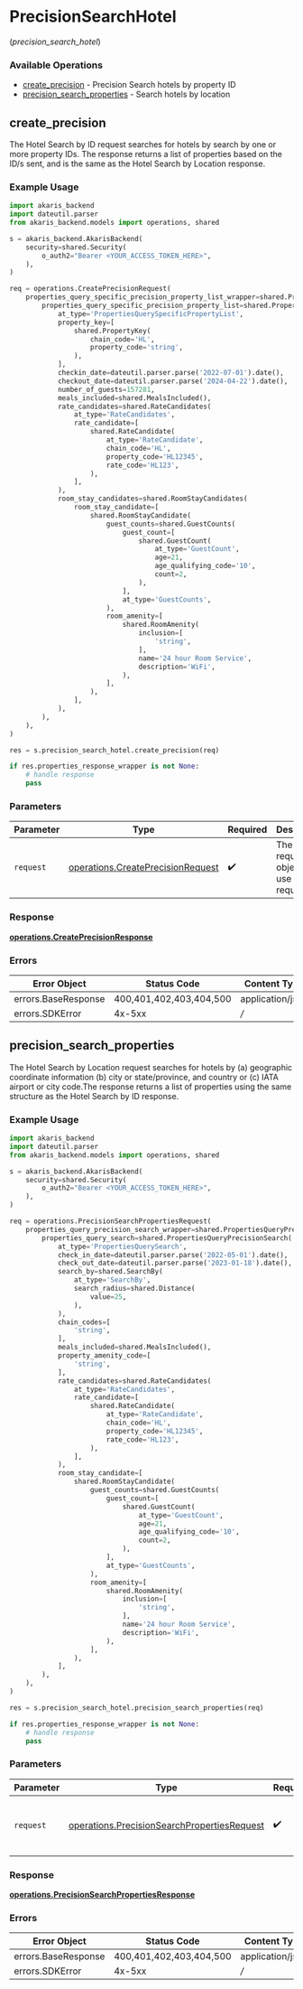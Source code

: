 # PrecisionSearchHotel
(*precision_search_hotel*)

### Available Operations

* [create_precision](#create_precision) - Precision Search hotels by property ID
* [precision_search_properties](#precision_search_properties) - Search hotels by location

## create_precision

The Hotel Search by ID request searches for hotels by search by one or more property IDs. The response returns a list of properties based on the ID/s sent, and is the same as the Hotel Search by Location response.

### Example Usage

```python
import akaris_backend
import dateutil.parser
from akaris_backend.models import operations, shared

s = akaris_backend.AkarisBackend(
    security=shared.Security(
        o_auth2="Bearer <YOUR_ACCESS_TOKEN_HERE>",
    ),
)

req = operations.CreatePrecisionRequest(
    properties_query_specific_precision_property_list_wrapper=shared.PropertiesQuerySpecificPrecisionPropertyListWrapper(
        properties_query_specific_precision_property_list=shared.PropertiesQuerySpecificPrecisionPropertyList(
            at_type='PropertiesQuerySpecificPropertyList',
            property_key=[
                shared.PropertyKey(
                    chain_code='HL',
                    property_code='string',
                ),
            ],
            checkin_date=dateutil.parser.parse('2022-07-01').date(),
            checkout_date=dateutil.parser.parse('2024-04-22').date(),
            number_of_guests=157281,
            meals_included=shared.MealsIncluded(),
            rate_candidates=shared.RateCandidates(
                at_type='RateCandidates',
                rate_candidate=[
                    shared.RateCandidate(
                        at_type='RateCandidate',
                        chain_code='HL',
                        property_code='HL12345',
                        rate_code='HL123',
                    ),
                ],
            ),
            room_stay_candidates=shared.RoomStayCandidates(
                room_stay_candidate=[
                    shared.RoomStayCandidate(
                        guest_counts=shared.GuestCounts(
                            guest_count=[
                                shared.GuestCount(
                                    at_type='GuestCount',
                                    age=21,
                                    age_qualifying_code='10',
                                    count=2,
                                ),
                            ],
                            at_type='GuestCounts',
                        ),
                        room_amenity=[
                            shared.RoomAmenity(
                                inclusion=[
                                    'string',
                                ],
                                name='24 hour Room Service',
                                description='WiFi',
                            ),
                        ],
                    ),
                ],
            ),
        ),
    ),
)

res = s.precision_search_hotel.create_precision(req)

if res.properties_response_wrapper is not None:
    # handle response
    pass
```

### Parameters

| Parameter                                                                              | Type                                                                                   | Required                                                                               | Description                                                                            |
| -------------------------------------------------------------------------------------- | -------------------------------------------------------------------------------------- | -------------------------------------------------------------------------------------- | -------------------------------------------------------------------------------------- |
| `request`                                                                              | [operations.CreatePrecisionRequest](../../models/operations/createprecisionrequest.md) | :heavy_check_mark:                                                                     | The request object to use for the request.                                             |


### Response

**[operations.CreatePrecisionResponse](../../models/operations/createprecisionresponse.md)**
### Errors

| Error Object            | Status Code             | Content Type            |
| ----------------------- | ----------------------- | ----------------------- |
| errors.BaseResponse     | 400,401,402,403,404,500 | application/json        |
| errors.SDKError         | 4x-5xx                  | */*                     |

## precision_search_properties

The Hotel Search by Location request searches for hotels by (a) geographic coordinate information (b) city or state/province, and country or (c) IATA airport or city code.The response returns a list of properties using the same structure as the Hotel Search by ID response.

### Example Usage

```python
import akaris_backend
import dateutil.parser
from akaris_backend.models import operations, shared

s = akaris_backend.AkarisBackend(
    security=shared.Security(
        o_auth2="Bearer <YOUR_ACCESS_TOKEN_HERE>",
    ),
)

req = operations.PrecisionSearchPropertiesRequest(
    properties_query_precision_search_wrapper=shared.PropertiesQueryPrecisionSearchWrapper(
        properties_query_search=shared.PropertiesQueryPrecisionSearch(
            at_type='PropertiesQuerySearch',
            check_in_date=dateutil.parser.parse('2022-05-01').date(),
            check_out_date=dateutil.parser.parse('2023-01-18').date(),
            search_by=shared.SearchBy(
                at_type='SearchBy',
                search_radius=shared.Distance(
                    value=25,
                ),
            ),
            chain_codes=[
                'string',
            ],
            meals_included=shared.MealsIncluded(),
            property_amenity_code=[
                'string',
            ],
            rate_candidates=shared.RateCandidates(
                at_type='RateCandidates',
                rate_candidate=[
                    shared.RateCandidate(
                        at_type='RateCandidate',
                        chain_code='HL',
                        property_code='HL12345',
                        rate_code='HL123',
                    ),
                ],
            ),
            room_stay_candidate=[
                shared.RoomStayCandidate(
                    guest_counts=shared.GuestCounts(
                        guest_count=[
                            shared.GuestCount(
                                at_type='GuestCount',
                                age=21,
                                age_qualifying_code='10',
                                count=2,
                            ),
                        ],
                        at_type='GuestCounts',
                    ),
                    room_amenity=[
                        shared.RoomAmenity(
                            inclusion=[
                                'string',
                            ],
                            name='24 hour Room Service',
                            description='WiFi',
                        ),
                    ],
                ),
            ],
        ),
    ),
)

res = s.precision_search_hotel.precision_search_properties(req)

if res.properties_response_wrapper is not None:
    # handle response
    pass
```

### Parameters

| Parameter                                                                                                  | Type                                                                                                       | Required                                                                                                   | Description                                                                                                |
| ---------------------------------------------------------------------------------------------------------- | ---------------------------------------------------------------------------------------------------------- | ---------------------------------------------------------------------------------------------------------- | ---------------------------------------------------------------------------------------------------------- |
| `request`                                                                                                  | [operations.PrecisionSearchPropertiesRequest](../../models/operations/precisionsearchpropertiesrequest.md) | :heavy_check_mark:                                                                                         | The request object to use for the request.                                                                 |


### Response

**[operations.PrecisionSearchPropertiesResponse](../../models/operations/precisionsearchpropertiesresponse.md)**
### Errors

| Error Object            | Status Code             | Content Type            |
| ----------------------- | ----------------------- | ----------------------- |
| errors.BaseResponse     | 400,401,402,403,404,500 | application/json        |
| errors.SDKError         | 4x-5xx                  | */*                     |
